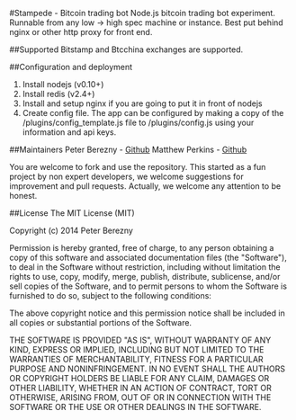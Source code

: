 #Stampede - Bitcoin trading bot
Node.js bitcoin trading bot experiment. Runnable from any low -> high spec machine or instance. Best put behind nginx or other http proxy for front end.

##Supported
Bitstamp and Btcchina exchanges are supported.

##Configuration and deployment
1. Install nodejs (v0.10+)
2. Install redis (v2.4+)
3. Install and setup nginx if you are going to put it in front of nodejs
4. Create config file. The app can be configured by making a copy of the /plugins/config_template.js file to /plugins/config.js using your information and api keys.

##Maintainers
Peter Berezny - [Github](https://github.com/pejrak)
Matthew Perkins - [Github](https://github.com/mattarse)

You are welcome to fork and use the repository. This started as a fun project by non expert developers, we welcome suggestions for improvement and pull requests. Actually, we welcome any attention to be honest.

##License
The MIT License (MIT)

Copyright (c) 2014 Peter Berezny

Permission is hereby granted, free of charge, to any person obtaining a copy
of this software and associated documentation files (the "Software"), to deal
in the Software without restriction, including without limitation the rights
to use, copy, modify, merge, publish, distribute, sublicense, and/or sell
copies of the Software, and to permit persons to whom the Software is
furnished to do so, subject to the following conditions:

The above copyright notice and this permission notice shall be included in
all copies or substantial portions of the Software.

THE SOFTWARE IS PROVIDED "AS IS", WITHOUT WARRANTY OF ANY KIND, EXPRESS OR
IMPLIED, INCLUDING BUT NOT LIMITED TO THE WARRANTIES OF MERCHANTABILITY,
FITNESS FOR A PARTICULAR PURPOSE AND NONINFRINGEMENT. IN NO EVENT SHALL THE
AUTHORS OR COPYRIGHT HOLDERS BE LIABLE FOR ANY CLAIM, DAMAGES OR OTHER
LIABILITY, WHETHER IN AN ACTION OF CONTRACT, TORT OR OTHERWISE, ARISING FROM,
OUT OF OR IN CONNECTION WITH THE SOFTWARE OR THE USE OR OTHER DEALINGS IN
THE SOFTWARE.